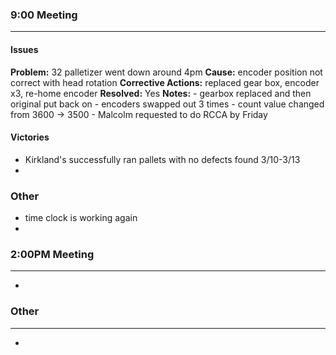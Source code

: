 
### 9:00 Meeting
---
#### Issues
**Problem:** 32 palletizer went down around 4pm
**Cause:** encoder position not correct with head rotation
**Corrective Actions:** replaced gear box, encoder x3, re-home encoder
**Resolved:** Yes
**Notes:** 
	- gearbox replaced and then original put back on
	- encoders swapped out 3 times
	- count value changed from 3600 -> 3500
	- Malcolm requested to do RCCA by Friday

#### Victories
* Kirkland's successfully ran pallets with no defects found 3/10-3/13
* 
### Other
* time clock is working again
* 

### 2:00PM Meeting
---
- 



### Other
---
- 